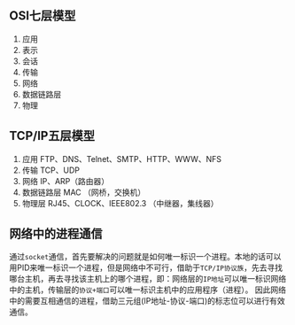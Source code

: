## OSI七层模型
1. 应用
2. 表示
3. 会话
4. 传输
5. 网络
6. 数据链路层
7. 物理

## TCP/IP五层模型
1. 应用 FTP、DNS、Telnet、SMTP、HTTP、WWW、NFS
2. 传输 TCP、UDP
3. 网络 IP、ARP（路由器）
4. 数据链路层 MAC （网桥，交换机）
5. 物理层 RJ45、CLOCK、IEEE802.3 （中继器，集线器）

## 网络中的进程通信

通过`socket`通信，首先要解决的问题就是如何唯一标识一个进程。本地的话可以用PID来唯一标识一个进程，但是网络中不可行，借助于`TCP/IP协议族`，先去寻找哪台主机，再去寻找该主机上的哪个进程，即：网络层的`IP地址`可以唯一标识网络中的主机，传输层的`协议+端口`可以唯一标识主机中的应用程序（进程）。
因此网络中的需要互相通信的进程，借助三元组(IP地址-协议-端口)的标志位可以进行有效通信。